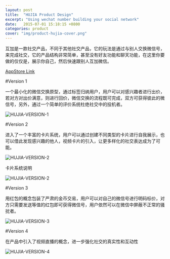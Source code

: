 ```yaml
---
layout: post
title:  "HUJIA Product Design"
excerpt: "Using wechat number building your social network"
date:   2015-07-01 15:18:15 +0800
categories: product
cover: "img/product-hujia-cover.png"
---
```


互加是一款社交产品，不同于其他社交产品，它的玩法是通过与别人交换微信号，来完成社交，它的产品结构非常简单，甚至没有好友功能和聊天功能，在这里你要做的仅仅是，展示你自己，然后快速跟别人互加微信。

[AppStore Link](https://itunes.apple.com/cn/app/quan-min-hu-jia-quan-min-shou/id995911672?mt=8)

#Version 1

一个最小化的微信交换原型，通过标签归纳用户，用户可以对感兴趣者进行出价，若对方对出价满意，则进行回价，微信交换的流程既可完成，双方可获得彼此的微信号，另外，通过一个简单的评价系统杜绝社交中的投机者。

![HUJIA-VERSION-1](/img/product-hujia-v1.png)

#Version 2

进入了一个丰富的卡片系统，用户可以通过创建不同类型的卡片进行自我展示，也可以借此发现感兴趣的他人，视频卡片的引入，让更多样化的社交表达成为了可能。

![HUJIA-VERSION-2](/img/product-hujia-v2.png)

卡片系统说明

![HUJIA-VERSION-2](/img/product-hujia-v2-1.png)

#Version 3

用红包的概念包装了严肃的金币交易，用户可以对自己的微信号进行明码标价，对方只需要发送等值的红包即可获得微信号，用户依然可以在微信中屏蔽不正常的骚扰者。

![HUJIA-VERSION-3](/img/product-hujia-v3.png)

#Version 4

在产品中引入了视频直播的概念，进一步强化社交的真实性和互动性

![HUJIA-VERSION-4](/img/product-hujia-v4.png)